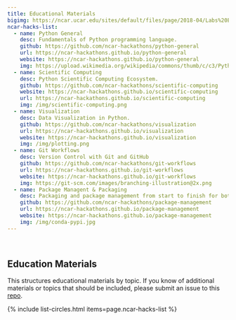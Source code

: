 ```yaml
---
title: Educational Materials
bigimg: https://ncar.ucar.edu/sites/default/files/page/2018-04/Labs%20Earth%20space%20banner.jpg
ncar-hacks-list:
  - name: Python General
    desc: Fundamentals of Python programming language.
    github: https://github.com/ncar-hackathons/python-general
    url: https://ncar-hackathons.github.io/python-general
    website: https://ncar-hackathons.github.io/python-general
    img: https://upload.wikimedia.org/wikipedia/commons/thumb/c/c3/Python-logo-notext.svg/220px-Python-logo-notext.svg.png
  - name: Scientific Computing
    desc: Python Scientific Computing Ecosystem.
    github: https://github.com/ncar-hackathons/scientific-computing
    website: https://ncar-hackathons.github.io/scientific-computing
    url: https://ncar-hackathons.github.io/scientific-computing
    img: /img/scientific-computing.png
  - name: Visualization
    desc: Data Visualization in Python.
    github: https://github.com/ncar-hackathons/visualization
    url: https://ncar-hackathons.github.io/visualization
    website: https://ncar-hackathons.github.io/visualization
    img: /img/plotting.png
  - name: Git Workflows
    desc: Version Control with Git and GitHub
    github: https://github.com/ncar-hackathons/git-workflows
    url: https://ncar-hackathons.github.io/git-workflows
    website: https://ncar-hackathons.github.io/git-workflows
    img: https://git-scm.com/images/branching-illustration@2x.png
  - name: Package Managent & Packaging
    desc: Packaging and package management from start to finish for both PyPI and Conda.
    github: https://github.com/ncar-hackathons/package-management
    url: https://ncar-hackathons.github.io/package-management
    website: https://ncar-hackathons.github.io/package-management
    img: /img/conda-pypi.jpg
---
```


<br>

## Education Materials

This structures educational materials by topic. If you know of additional materials or topics that should be included, please submit an issue to this [repo](https://github.com/ncar-hackathons/administration).

{% include list-circles.html items=page.ncar-hacks-list %}

<br>
